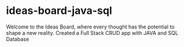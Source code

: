 # ideas-board-java-sql
 Welcome to the Ideas Board, where every thought has the potential to shape a new reality. Created a Full Stack CRUD app with JAVA and SQL Database
